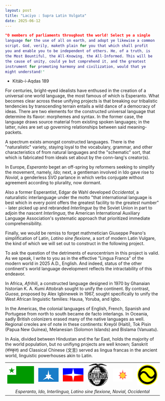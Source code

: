 ```yaml
---
layout: post
title: "Laciyo : Supra Latin Vulgata"
date: 2025-06-12
---
```


```m
"O members of parliaments throughout the world! Select ye a single
language for the use of all on earth, and adopt ye likewise a common
script. God, verily, maketh plain for you that which shall profit
you and enable you to be independent of others. He, of a truth, is
the Most Bountiful, the All-Knowing, the All-Informed. This will be
the cause of unity, could ye but comprehend it, and the greatest
instrument for promoting harmony and civilization, would that ye
might understand!"
```
- Kitáb-i-Aqdas 189

For centuries, bright-eyed idealists have enthused in the creation of a universal one world language, the most famous of which is Esperanto. What becomes clear across these unifying projects is that breaking our tribalistic tendencies by transcending terrain entails a wild dance of a democracy of ideas. There are two elements for the constructed universal language that determine its flavor: morphemes and syntax. In the former case, the language draws source material from existing spoken languages; in the latter, rules are set up governing relationships between said meaning-packets.

A spectrum exists amongst constructed languages. There is the "naturalistic" variety, staying loyal to the vocabulary, grammar, and other characteristics of from natural languages and the "schematic" sort, that which is fabricated from ideals set about by the conn-lang's creator(s). 

In Europe, *Esperanto* beget an off-spring by reformers seeking to simplify the movement, namely, *Ido*; next, a gentleman involved in Ido gave rise to *Novial*, a genderless SVO parlance in which verbs conjugate without agreement according to plurality, now dormant.

 Also a former Esperantist, Edgar de Wahl developed *Occidental*, a naturalistic interlanguage under the motto "that international language is best which in every point offers the greatest facility to the greatest number" - later picked up and rebranded *Interlingue* by the Soviet Union in part to adjoin the nascent *Interlingua*, the American International Auxiliary Language Association's systematic approach that prioritized immediate comprehensibility. 
 
 Finally, we would be remiss to forget mathmetician Giuseppe Peano's simplification of Latin, *Latino sine flexione*, a sort of modern Latin Vulgare, the kind of which we will set out to construct in the following project.

To ask the question of the detriments of eurocentrism in this project is valid. As we speak, I write to you as in the effective "Lingua Franca" of the modern world in 2025 A.D., English. And indeed, status of the other continent's world language development reflects the intractability of this endeavor.

In Africa, *Afrihili*, a constructed language designed in 1970 by Ghanaian historian K. A. Kumi Attobrah sought to unify the continent. By contrast, *Guosa*, proposed by Alex Igbinewek in 1967, sought specifically to unify the West African linguistic families: Hausa, Yoruba, and Igbo.

In the Americas, the colonial languages of English, French, Spanish and Portugese from north to south became de facto interlangs. In Oceania, sadly British colonizers erased many of the native languages as well. Regional creoles are of note in these continents: Kreyòl (Haiti), Tok Pisin (Papua New Guinea), Melanesian (Solomon Islands) and Bislama (Vanuatu).

In Asia, divided between Hindustan and the far East, holds the majority of the world population, but no unifiyng projects are well known; Sanskrit (संस्कृत) and Classical Chinese (文言) served as lingua francas in the ancient world, linguistic powerhouses akin to Latin.

<table>
  <tr>
    <td width="20%"><img src="/blog/assets/2025/laciyo/esp.png" width="100%" alt="Image 1"></td>
    <td width="16%"><img src="/blog/assets/2025/laciyo/ido.svg" width="100%" alt="Image 1"></td>
    <td width="16%"><img src="/blog/assets/2025/laciyo/interlingua.svg" width="100%" alt="Image 2"></td>
    <td width="16%"><img src="/blog/assets/2025/laciyo/il2.jpg" width="100%" alt="Image 3"></td>
    <td width="16%"><img src="/blog/assets/2025/laciyo/novial.svg" width="100%" alt="Image 4"></td>
    <td width="16%"><img src="/blog/assets/2025/laciyo/occidental.svg" width="100%" alt="Image 5"></td>
  </tr>
  <tr>
    <td colspan="6" align="center">
      <em>Esperanto, Ido, Interlingua, Latino sine flexione, Novial, Occidental</em>
    </td>
  </tr>
</table>